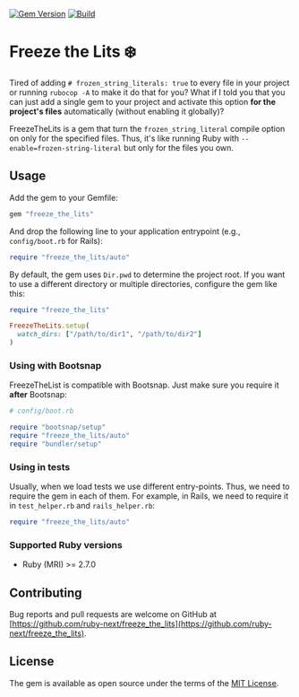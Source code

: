 [![Gem Version](https://badge.fury.io/rb/freeze_the_lits.svg)](https://rubygems.org/gems/freeze_the_lits)
[![Build](https://github.com/ruby-next/freeze_the_lits/workflows/Build/badge.svg)](https://github.com/palkan/freeze_the_lits/actions)

# Freeze the Lits ❄️

Tired of adding `# frozen_string_literals: true` to every file in your project or running `rubocop -A` to make it do that for you? What if I told you that you can just add a single gem to your project and activate this option **for the project's files** automatically (without enabling it globally)?

FreezeTheLits is a gem that turn the `frozen_string_literal` compile option on only for the specified files. Thus, it's like running Ruby with `--enable=frozen-string-literal` but only for the files you own.

## Usage

Add the gem to your Gemfile:

```ruby
gem "freeze_the_lits"
```

And drop the following line to your application entrypoint (e.g., `config/boot.rb` for Rails):

```ruby
require "freeze_the_lits/auto"
```

By default, the gem uses `Dir.pwd` to determine the project root. If you want to use a different directory or multiple directories, configure the gem like this:

```ruby
require "freeze_the_lits"

FreezeTheLits.setup(
  watch_dirs: ["/path/to/dir1", "/path/to/dir2"]
)
```

### Using with Bootsnap

FreezeTheList is compatible with Bootsnap. Just make sure you require it **after** Bootsnap:

```ruby
# config/boot.rb

require "bootsnap/setup"
require "freeze_the_lits/auto"
require "bundler/setup"
```

### Using in tests

Usually, when we load tests we use different entry-points. Thus, we need to require the gem in each of them. For example, in Rails, we need to require it in `test_helper.rb` and `rails_helper.rb`:

```ruby
require "freeze_the_lits/auto"
```

### Supported Ruby versions

- Ruby (MRI) >= 2.7.0

## Contributing

Bug reports and pull requests are welcome on GitHub at [https://github.com/ruby-next/freeze_the_lits](https://github.com/ruby-next/freeze_the_lits).


## License

The gem is available as open source under the terms of the [MIT License](http://opensource.org/licenses/MIT).

